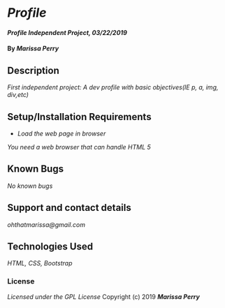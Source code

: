 # _Profile_

#### _Profile Independent Project, 03/22/2019_

#### By _**Marissa Perry**_

## Description

_First independent project: A dev profile with basic objectives(IE p, a, img, div,etc)_

## Setup/Installation Requirements

* _Load the web page in browser_

_You need a web browser that can handle HTML 5_

## Known Bugs

_No known bugs_

## Support and contact details

_ohthatmarissa@gmail.com_

## Technologies Used

_HTML, CSS, Bootstrap_

### License
*Licensed under the GPL License*
Copyright (c) 2019 **_Marissa Perry_**
